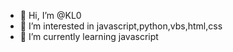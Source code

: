 - 👋 Hi, I’m @KL0
- 👀 I’m interested in javascript,python,vbs,html,css
- 🌱 I’m currently learning javascript
